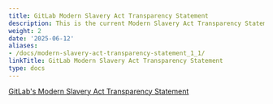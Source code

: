 ```yaml
---
title: GitLab Modern Slavery Act Transparency Statement
description: This is the current Modern Slavery Act Transparency Statement
weight: 2
date: '2025-06-12'
aliases:
- /docs/modern-slavery-act-transparency-statement_1_1/
linkTitle: GitLab Modern Slavery Act Transparency Statement
type: docs
---
```


<!-- Update permissions to allow this file to be embedded and then reach out to @ktesh
<embed src="https://drive.google.com/file/d/16tfuZuDCVB2y14phwZ9SXDYaUJx7syH2/view?usp=sharing" style="width:100%;" height="900"
 type="application/pdf">
-->

<a href="https://drive.google.com/file/d/16tfuZuDCVB2y14phwZ9SXDYaUJx7syH2/view?usp=sharing" download="UK_Modern_Slavery_Act_Statement_FY2023.pdf" class="h2">
    <i class="fa-solid fa-file-arrow-down"></i> GitLab's Modern Slavery Act Transparency Statement</a>
